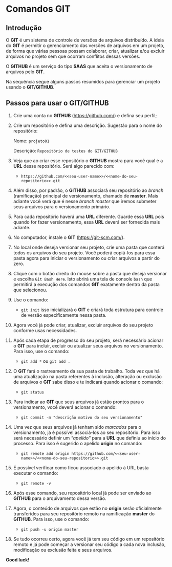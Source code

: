 # Comandos GIT

## Introdução

O **GIT** é um sistema de controle de versões de arquivos distribuído. A ideia do **GIT** é permitir o gerenciamento das versões de arquivos em um projeto, de forma que várias pessoas possam colaborar, criar, atualizar e/ou excluir arquivos no projeto sem que ocorram conflitos dessas versões.

O **GITHUB** é um serviço do tipo **SAAS** que aceita o versionamento de arquivos pelo **GIT**.

Na sequência segue alguns passos resumidos para gerenciar um projeto usando o **GIT/GITHUB**.

## Passos para usar o GIT/GITHUB

1. Crie uma conta no **GITHUB** (https://github.com/) e defina seu perfil;

2. Crie um repositório e defina uma descrição.  Sugestão para o nome do repositório: 

   Nome:  `projeto01`

   Descrição: `Repositório de testes do GIT/GITHUB`

3. Veja que ao criar esse repositório o **GITHUB** mostra para você qual é a **URL** desse repositório. Será algo parecido com:

   * `https://github.com/<<seu-user-name>>/<<nome-do-seu-repositorio>>.git`

4. Além disso, por padrão, o **GITHUB** associará seu repositório ao *branch* (ramificação) principal de versionamento, chamado de **master**. Mais adiante você verá que é nesse *branch master* que iremos submeter seus arquivos para o versionamento primário.

5. Para cada repositório haverá uma **URL** diferente. Guarde essa **URL** pois quando for fazer versionamento, essa **URL** deverá ser fornecida mais adiante.

6. No computador, instale o **GIT** (https://git-scm.com/).

7. No local onde deseja versionar seu projeto, crie uma pasta que conterá todos os arquivos do seu projeto. Você poderá copiá-los para essa pasta agora para iniciar o versionamento ou criar arquivos a partir do zero. 

8. Clique com o botão direito do mouse sobre a pasta que deseja versionar e escolha `Git Bash Here`. Isto abrirá uma tela de console `bash` que permitirá a execução dos comandos **GIT** exatamente dentro da pasta que selecionou.

9. Use o comando:

   * `git init` isso inicializará o **GIT** e criará toda estrutura para controle de versão especificamente nessa pasta. 

10. Agora você já pode criar, atualizar, excluir arquivos do seu projeto conforme usas necessidades. 

11. Após cada etapa de progresso do seu projeto, será necessário acionar o **GIT** para incluir, excluir ou atualizar seus arquivos no versionamento. Para isso, use o comando:

    * `git add *` ou `git add .` 

12. O **GIT** fará o rastreamento da sua pasta de trabalho. Toda vez que há uma atualização na pasta referentes à inclusão, alteração ou exclusão de arquivos o **GIT** sabe disso e te indicará quando acionar o comando:

    * `git status`

13. Para indicar ao **GIT** que seus arquivos já estão prontos para o versionamento, você deverá acionar o comando:

    * `git commit -m "descrição motivo do seu versionamento"`

14. Uma vez que seus arquivos já tenham sido _marcados_ para o versionamento, já é possível associá-los ao seu repositório. Para isso será necessário definir um *"apelido"* para a **URL** que definiu ao início do processo. Para isso é sugerido o apelido **origin** no comando:

    * `git remote add origin https://github.com/<<seu-user-name>>/<<nome-do-seu-repositorio>>.git`

15. É possível verificar como ficou associado o apelido à URL basta executar o comando:

    * `git remote -v`

16. Após esse comando, seu repositório local já pode ser enviado ao **GITHUB** para o arquivamento dessa versão. 

17. Agora, o conteúdo de arquivos que estão no **origin** serão oficialmente transferidos para seu repositório remoto na ramificação **master** do **GITHUB**. Para isso, use o comando:

    * `git push -u origin master`

18.  Se tudo ocorreu certo, agora você já tem seu código em um repositório remoto e já pode começar a versionar seu código a cada nova inclusão, modificação ou exclusão feita e seus arquivos.

**Good luck!**